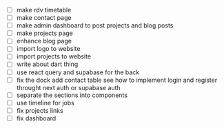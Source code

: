 - [ ] make rdv timetable
- [ ] make contact page
- [ ] make admin dashboard to post projects and blog posts
- [ ] make projects page
- [ ] enhance blog page
- [ ] import logo to website
- [ ] import projects to website
- [ ] write about dart thing
- [ ] use react query and supabase for the back
- [ ] fix the dock add contact table see how to implement login and register throught next auth or supabase auth
- [ ] separate the sections into components
- [ ] use timeline for jobs
- [ ] fix projects links
- [ ] fix dashboard